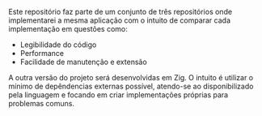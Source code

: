 Este repositório faz parte de um conjunto de três repositórios onde implementarei a mesma aplicação com o intuito de comparar cada implementação em questões como:
- Legibilidade do código
- Performance
- Facilidade de manutenção e extensão

A outra versão do projeto será desenvolvidas em Zig. O intuito é utilizar o mínimo de depêndencias externas possível, atendo-se ao disponibilizado pela linguagem e focando em criar implementações próprias para problemas comuns.

